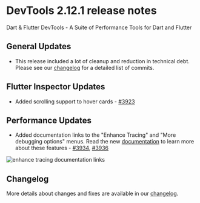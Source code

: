 # DevTools 2.12.1 release notes

Dart & Flutter DevTools - A Suite of Performance Tools for Dart and Flutter

## General Updates
* This release included a lot of cleanup and reduction in technical debt. Please see our
  [changelog](https://github.com/flutter/devtools/blob/master/CHANGELOG.md) for a detailed list of commits.

## Flutter Inspector Updates
* Added scrolling support to hover cards - [#3923](https://github.com/flutter/devtools/pull/3923)

## Performance Updates
* Added documentation links to the "Enhance Tracing" and "More debugging options" menus. Read the new
[documentation](https://docs.flutter.dev/development/tools/devtools/performance#enhance-tracing) to
learn more about these features - [#3934](https://github.com/flutter/devtools/pull/3934), 
[#3936](https://github.com/flutter/devtools/pull/3936)

![enhance tracing documentation links]({{site.url}}/development/tools/devtools/release-notes/images-2.12.1/image1.png "enhance tracing documentation links")

## Changelog
More details about changes and fixes are available in our
[changelog](https://github.com/flutter/devtools/blob/master/CHANGELOG.md).
